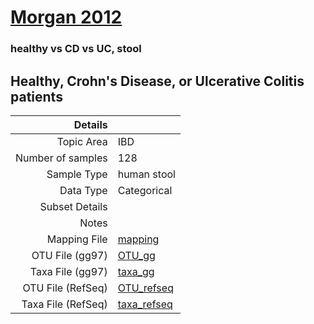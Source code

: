 # [Morgan 2012]( ../docs/sokol.html )

### healthy vs CD vs UC, stool
## Healthy, Crohn's Disease, or Ulcerative Colitis patients

| Details        |             |
| -----------------------: |-------------|
| Topic Area | IBD
| Number of samples | 128
| Sample Type | human stool
| Data Type | Categorical
| Subset Details | 
| Notes | 
| Mapping File | [mapping]( ../datasets/sokol/mapping.txt)
| OTU File (gg97) | [OTU_gg]( ../datasets/sokol/gg/otutable.txt)
| Taxa File (gg97) | [taxa_gg]( ../datasets/sokol/gg/taxatable.txt)
| OTU File (RefSeq) | [OTU_refseq]( ../datasets/sokol/refseq/otutable.txt)
| Taxa File (RefSeq) | [taxa_refseq]( ../datasets/sokol/refseq/taxatable.txt)